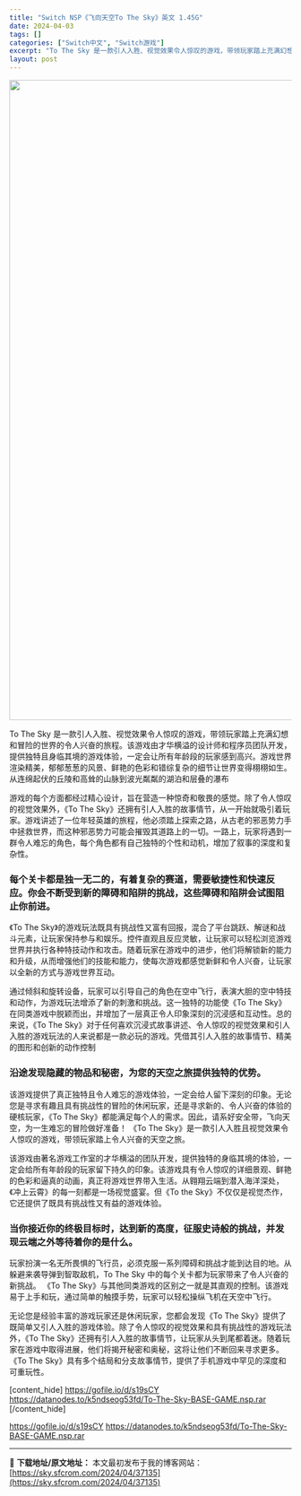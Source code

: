 ```yaml
---
title: "Switch NSP《飞向天空To The Sky》英文 1.45G"
date: 2024-04-03
tags: []
categories: ["Switch中文", "Switch游戏"]
excerpt: "To The Sky 是一款引人入胜、视觉效果令人惊叹的游戏，带领玩家踏上充满幻想和冒险的世界的令人兴奋的旅程。该游戏由才华横溢的设计师和程序员团队开发，提供独特且身临其境的游戏体验，一定会让所有年龄段的玩家感到高兴。游戏世界渲染精美，郁郁葱葱的风景、鲜艳的色彩和错综复杂的细节让世界变得栩栩如生。从&hellip;"
layout: post
---
```


<img class="size-full wp-image-37137 aligncenter" src="https://sky.sfcrom.com/wp-content/uploads/2024/04/2024040304284125.webp" alt="" width="700" height="1142" />

To The Sky 是一款引人入胜、视觉效果令人惊叹的游戏，带领玩家踏上充满幻想和冒险的世界的令人兴奋的旅程。该游戏由才华横溢的设计师和程序员团队开发，提供独特且身临其境的游戏体验，一定会让所有年龄段的玩家感到高兴。游戏世界渲染精美，郁郁葱葱的风景、鲜艳的色彩和错综复杂的细节让世界变得栩栩如生。从连绵起伏的丘陵和高耸的山脉到波光粼粼的湖泊和层叠的瀑布

游戏的每个方面都经过精心设计，旨在营造一种惊奇和敬畏的感觉。除了令人惊叹的视觉效果外，《To The Sky》还拥有引人入胜的故事情节，从一开始就吸引着玩家。游戏讲述了一位年轻英雄的旅程，他必须踏上探索之路，从古老的邪恶势力手中拯救世界，而这种邪恶势力可能会摧毁其道路上的一切。一路上，玩家将遇到一群令人难忘的角色，每个角色都有自己独特的个性和动机，增加了叙事的深度和复杂性。
<h3>每个关卡都是独一无二的，有着复杂的赛道，需要敏捷性和快速反应。你会不断受到新的障碍和陷阱的挑战，这些障碍和陷阱会试图阻止你前进。</h3>
《To The Sky》的游戏玩法既具有挑战性又富有回报，混合了平台跳跃、解谜和战斗元素，让玩家保持参与和娱乐。控件直观且反应灵敏，让玩家可以轻松浏览游戏世界并执行各种特技动作和攻击。随着玩家在游戏中的进步，他们将解锁新的能力和升级，从而增强他们的技能和能力，使每次游戏都感觉新鲜和令人兴奋，让玩家以全新的方式与游戏世界互动。

通过倾斜和旋转设备，玩家可以引导自己的角色在空中飞行，表演大胆的空中特技和动作，为游戏玩法增添了新的刺激和挑战。这一独特的功能使《To The Sky》在同类游戏中脱颖而出，并增加了一层真正令人印象深刻的沉浸感和互动性。总的来说，《To The Sky》对于任何喜欢沉浸式故事讲述、令人惊叹的视觉效果和引人入胜的游戏玩法的人来说都是一款必玩的游戏。凭借其引人入胜的故事情节、精美的图形和创新的动作控制
<h3>沿途发现隐藏的物品和秘密，为您的天空之旅提供独特的优势。</h3>
该游戏提供了真正独特且令人难忘的游戏体验，一定会给人留下深刻的印象。无论您是寻求有趣且具有挑战性的冒险的休闲玩家，还是寻求新的、令人兴奋的体验的硬核玩家，《To The Sky》都能满足每个人的需求。因此，请系好安全带，飞向天空，为一生难忘的冒险做好准备！ 《To The Sky》是一款引人入胜且视觉效果令人惊叹的游戏，带领玩家踏上令人兴奋的天空之旅。

该游戏由著名游戏工作室的才华横溢的团队开发，提供独特的身临其境的体验，一定会给所有年龄段的玩家留下持久的印象。该游戏具有令人惊叹的详细景观、鲜艳的色彩和逼真的动画，真正将游戏世界带入生活。从翱翔云端到潜入海洋深处，《冲上云霄》的每一刻都是一场视觉盛宴。但《To the Sky》不仅仅是视觉杰作，它还提供了既具有挑战性又有益的游戏体验。
<h3>当你接近你的终极目标时，达到新的高度，征服史诗般的挑战，并发现云端之外等待着你的是什么。</h3>
玩家扮演一名无所畏惧的飞行员，必须克服一系列障碍和挑战才能到达目的地。从躲避来袭导弹到智取敌机，To The Sky 中的每个关卡都为玩家带来了令人兴奋的新挑战。 《To The Sky》与其他同类游戏的区别之一就是其直观的控制。该游戏易于上手和玩，通过简单的触摸手势，玩家可以轻松操纵飞机在天空中飞行。
<div id="attachment_49044">

无论您是经验丰富的游戏玩家还是休闲玩家，您都会发现《To The Sky》提供了既简单又引人入胜的游戏体验。除了令人惊叹的视觉效果和具有挑战性的游戏玩法外，《To The Sky》还拥有引人入胜的故事情节，让玩家从头到尾都着迷。随着玩家在游戏中取得进展，他们将揭开秘密和奥秘，这将让他们不断回来寻求更多。 《To The Sky》具有多个结局和分支故事情节，提供了手机游戏中罕见的深度和可重玩性。

[content_hide]
https://gofile.io/d/s19sCY
https://datanodes.to/k5ndseog53fd/To-The-Sky-BASE-GAME.nsp.rar
[/content_hide]

<!--wechatfans start-->
https://gofile.io/d/s19sCY
https://datanodes.to/k5ndseog53fd/To-The-Sky-BASE-GAME.nsp.rar
<!--wechatfans end-->

---
📖 **下载地址/原文地址：** 本文最初发布于我的博客网站：[https://sky.sfcrom.com/2024/04/37135](https://sky.sfcrom.com/2024/04/37135)
